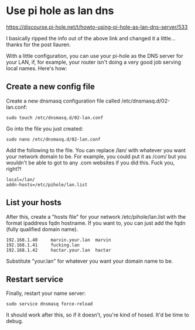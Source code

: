 # Use pi hole as lan dns

https://discourse.pi-hole.net/t/howto-using-pi-hole-as-lan-dns-server/533

I basically ripped the info out of the above link and changed it a little... thanks for the post llauren.

With a little configuration, you can use your pi-hole as the DNS server for your LAN, if, for example, your router isn't doing a very good job serving local names. Here's how:

## Create a new config file
Create a new dnsmasq configuration file called
/etc/dnsmasq.d/02-lan.conf:
```
sudo touch /etc/dnsmasq.d/02-lan.conf
```
Go into the file you just created:
```
sudo nano /etc/dnsmasq.d/02-lan.conf
```
Add the following to the file.
You can replace /lan/ with whatever you want
your network domain to be. For example,
you could put it as /com/ but you wouldn't be able to
got to any .com websites if you did this. Fuck you, right?!
```
local=/lan/
addn-hosts=/etc/pihole/lan.list
```

## List your hosts
After this, create a "hosts file" for your network /etc/pihole/lan.list with the format ipaddress fqdn hostname.
If you want to, you can just add the fqdn (fully qualified domain name).
```
192.168.1.40     marvin.your.lan  marvin
192.168.1.41     fucking.lan
192.168.1.42     hactar.your.lan  hactar
```
Substitute "your.lan" for whatever you want your domain name to be.

## Restart service
Finally, restart your name server:
```
sudo service dnsmasq force-reload
```
It should work after this, so if it doesn't, you're kind of hosed. It'd be time to debug.
